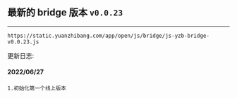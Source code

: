 ## 最新的 bridge 版本 `v0.0.23`

---

`https://static.yuanzhibang.com/app/open/js/bridge/js-yzb-bridge-v0.0.23.js`

更新日志:

#### 2022/06/27

```
1.初始化第一个线上版本
```
